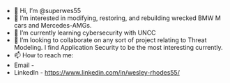 - 👋 Hi, I’m @superwes55
- 👀 I’m interested in modifying, restoring, and rebuilding wrecked BMW M cars and Mercedes-AMGs.
- 🌱 I’m currently learning cybersecurity with UNCC
- 💞️ I’m looking to collaborate on any sort of project relating to Threat Modeling.  I find Application Security to be the most interesting currently.
- 📫 How to reach me:
-   Email - 
-   LinkedIn - https://www.linkedin.com/in/wesley-rhodes55/

<!---
superwes55/superwes55 is a ✨ special ✨ repository because its `README.md` (this file) appears on your GitHub profile.
You can click the Preview link to take a look at your changes.
--->
